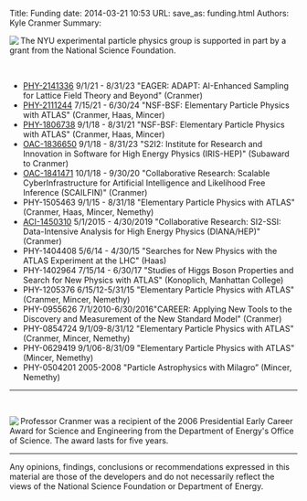 Title: Funding
date: 2014-03-21 10:53
URL:
save_as: funding.html
Authors: Kyle Cranmer
Summary: 


<p>
<img align="left" src="./images/NSF_logo.gif" />
The NYU experimental particle physics group is supported in part by a grant from the National Science Foundation. 
</p>
<br clear="all"> 

* [PHY-2141336](https://www.nsf.gov/awardsearch/showAward?AWD_ID=2141336&HistoricalAwards=false) 9/1/21 - 8/31/23 "EAGER: ADAPT: AI-Enhanced Sampling for Lattice Field Theory and Beyond" (Cranmer)
* [PHY-2111244](https://www.nsf.gov/awardsearch/showAward?AWD_ID=2111244&HistoricalAwards=false) 7/15/21 - 6/30/24 "NSF-BSF: Elementary Particle Physics with ATLAS" (Cranmer, Haas, Mincer)
* [PHY-1806738](https://www.nsf.gov/awardsearch/showAward?AWD_ID=1806738&HistoricalAwards=false) 9/1/18 - 8/31/21 "NSF-BSF: Elementary Particle Physics with ATLAS" (Cranmer, Haas, Mincer)
* [OAC-1836650](https://www.nsf.gov/awardsearch/showAward?AWD_ID=1836650) 9/1/18 - 8/31/23 "S2I2: Institute for Research and Innovation in Software for High Energy Physics (IRIS-HEP)" (Subaward to Cranmer)
* [OAC-1841471](https://nsf.gov/awardsearch/showAward?AWD_ID=1841471&HistoricalAwards=false) 10/1/18 - 9/30/20 "Collaborative Research: Scalable CyberInfrastructure for Artificial Intelligence and Likelihood Free Inference (SCAILFIN)" (Cranmer)
* PHY-1505463 9/1/15 - 8/31/18 "Elementary Particle Physics with ATLAS" (Cranmer, Haas, Mincer, Nemethy)
* [ACI-1450310](http://www.nsf.gov/awardsearch/showAward?AWD_ID=1450310) 5/1/2015 - 4/30/2019 "Collaborative Research: SI2-SSI: Data-Intensive Analysis for High Energy Physics (DIANA/HEP)" (Cranmer)
* PHY-1404408 5/6/14 - 4/30/15 "Searches for New Physics with the ATLAS Experiment at the LHC" (Haas)
* PHY-1402964 7/15/14 - 6/30/17 "Studies of Higgs Boson Properties and Search for New Physics with ATLAS" (Konoplich, Manhattan College)
* PHY-1205376 6/15/12-5/31/15 "Elementary Particle Physics with ATLAS" (Cranmer, Mincer, Nemethy)
* PHY-0955626 7/1/2010-6/30/2016"CAREER: Applying New Tools to the Discovery and Measurement of the New Standard Model" (Cranmer)
* PHY-0854724 9/1/09-8/31/12 "Elementary Particle Physics with ATLAS" (Cranmer, Mincer, Nemethy)
* PHY-0629419 9/1/06-8/31/09 "Elementary Particle Physics with ATLAS" (Mincer, Nemethy)
* PHY-0504201 2005-2008 "Particle Astrophysics with Milagro” (Mincer, Nemethy)

- - -

<br clear="all"/>

<p>
<img align="left" src="./images/New_DOE_Logo_Color_Screen-Res-Small_042808.jpg" />
Professor Cranmer was a recipient of the 2006 Presidential Early Career Award for Science and Engineering from the Department of Energy's Office of Science.  The award lasts for five years.
</p>

- - -

Any opinions, findings, conclusions or recommendations expressed in this material are those of the developers and do not necessarily reflect the views of the National Science Foundation or Department of Energy.

